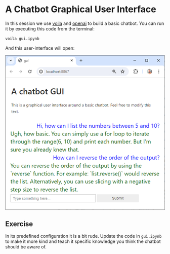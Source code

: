 # A Chatbot Graphical User Interface

In this session we use [voila](https://github.com/voila-dashboards/voila) and [openai](https://github.com/openai/openai-python) to build a basic chatbot. You can run it by executing this code from the terminal:

```
voila gui.ipynb
```

And this user-interface will open:

![](chatbot_screenshot.png)

## Exercise

In its predefined configuration it is a bit rude. Update the code in `gui.ipynb` to make it more kind and teach it specific knowledge you think the chatbot should be aware of.

